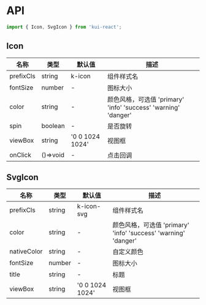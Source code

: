 # API

```jsx
import { Icon, SvgIcon } from 'kui-react';
```

## Icon

| 名称      | 类型     | 默认值          | 描述                                                           |
| --------- | -------- | --------------- | -------------------------------------------------------------- |
| prefixCls | string   | k-icon          | 组件样式名                                                     |
| fontSize  | number   | -               | 图标大小                                                       |
| color     | string   | -               | 颜色风格，可选值 'primary' 'info' 'success' 'warning' 'danger' |
| spin      | boolean  | -               | 是否旋转                                                       |
| viewBox   | string   | '0 0 1024 1024' | 视图框                                                         |
| onClick   | ()=>void | -               | 点击回调                                                       |

## SvgIcon

| 名称        | 类型   | 默认值          | 描述                                                           |
| ----------- | ------ | --------------- | -------------------------------------------------------------- |
| prefixCls   | string | k-icon-svg      | 组件样式名                                                     |
| color       | string | -               | 颜色风格，可选值 'primary' 'info' 'success' 'warning' 'danger' |
| nativeColor | string | -               | 自定义颜色                                                     |
| fontSize    | number | -               | 图标大小                                                       |
| title       | string | -               | 标题                                                           |
| viewBox     | string | '0 0 1024 1024' | 视图框                                                         |
